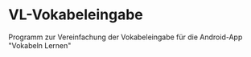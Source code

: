 # VL-Vokabeleingabe
Programm zur Vereinfachung der Vokabeleingabe für die Android-App "Vokabeln Lernen"
